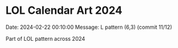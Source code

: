 # LOL Calendar Art 2024

Date: 2024-02-22 00:10:00
Message: L pattern (6,3) (commit 11/12)

Part of LOL pattern across 2024
